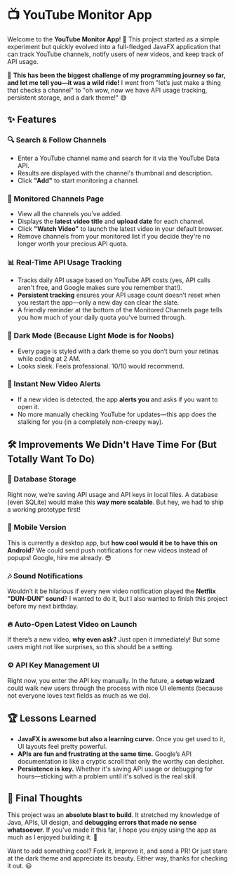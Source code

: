 # 📺 YouTube Monitor App

Welcome to the **YouTube Monitor App**! 🎉 This project started as a simple experiment but quickly evolved into a full-fledged JavaFX application that can track YouTube channels, notify users of new videos, and keep track of API usage.

🚀 **This has been the biggest challenge of my programming journey so far, and let me tell you—it was a wild ride!** I went from "let’s just make a thing that checks a channel" to "oh wow, now we have API usage tracking, persistent storage, and a dark theme!" 😅

## ✨ Features

### 🔍 Search & Follow Channels
- Enter a YouTube channel name and search for it via the YouTube Data API.
- Results are displayed with the channel's thumbnail and description.
- Click **"Add"** to start monitoring a channel.

### 👀 Monitored Channels Page
- View all the channels you’ve added.
- Displays the **latest video title** and **upload date** for each channel.
- Click **"Watch Video"** to launch the latest video in your default browser.
- Remove channels from your monitored list if you decide they're no longer worth your precious API quota.

### 📊 Real-Time API Usage Tracking
- Tracks daily API usage based on YouTube API costs (yes, API calls aren't free, and Google makes sure you remember that!).
- **Persistent tracking** ensures your API usage count doesn’t reset when you restart the app—only a new day can clear the slate.
- A friendly reminder at the bottom of the Monitored Channels page tells you how much of your daily quota you've burned through.

### 🎨 Dark Mode (Because Light Mode is for Noobs)
- Every page is styled with a dark theme so you don’t burn your retinas while coding at 2 AM.
- Looks sleek. Feels professional. 10/10 would recommend.

### 🔔 Instant New Video Alerts
- If a new video is detected, the app **alerts you** and asks if you want to open it.
- No more manually checking YouTube for updates—this app does the stalking for you (in a completely non-creepy way).

## 🛠 Improvements We Didn't Have Time For (But Totally Want To Do)

### 💾 Database Storage
Right now, we’re saving API usage and API keys in local files. A database (even SQLite) would make this **way more scalable**. But hey, we had to ship a working prototype first!

### 📱 Mobile Version
This is currently a desktop app, but **how cool would it be to have this on Android**? We could send push notifications for new videos instead of popups! Google, hire me already. 😎

### 🎶 Sound Notifications
Wouldn’t it be hilarious if every new video notification played the **Netflix "DUN-DUN" sound**? I wanted to do it, but I also wanted to finish this project before my next birthday.

### 🔥 Auto-Open Latest Video on Launch
If there’s a new video, **why even ask?** Just open it immediately! But some users might not like surprises, so this should be a setting.

### ⚙️ API Key Management UI
Right now, you enter the API key manually. In the future, a **setup wizard** could walk new users through the process with nice UI elements (because not everyone loves text fields as much as we do).

## 🏆 Lessons Learned
- **JavaFX is awesome but also a learning curve.** Once you get used to it, UI layouts feel pretty powerful.
- **APIs are fun and frustrating at the same time.** Google’s API documentation is like a cryptic scroll that only the worthy can decipher.
- **Persistence is key.** Whether it's saving API usage or debugging for hours—sticking with a problem until it's solved is the real skill.

## 🎉 Final Thoughts
This project was an **absolute blast to build**. It stretched my knowledge of Java, APIs, UI design, and **debugging errors that made no sense whatsoever**. If you've made it this far, I hope you enjoy using the app as much as I enjoyed building it. 🚀

Want to add something cool? Fork it, improve it, and send a PR! Or just stare at the dark theme and appreciate its beauty. Either way, thanks for checking it out. 😃

